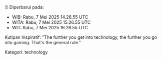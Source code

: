 ⏰ Diperbarui pada:
- WIB: Rabu, 7 Mei 2025 14.26.55 UTC
- WITA: Rabu, 7 Mei 2025 15.26.55 UTC
- WIT: Rabu, 7 Mei 2025 16.26.55 UTC

Kutipan Inspiratif:
"The further you get into technology, the further you go into gaming. That's the general rule."


Kategori: technology

